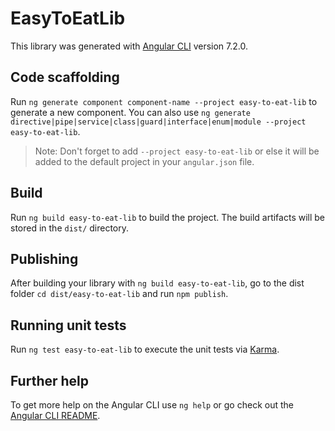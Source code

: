 # EasyToEatLib

This library was generated with [Angular CLI](https://github.com/angular/angular-cli) version 7.2.0.

## Code scaffolding

Run `ng generate component component-name --project easy-to-eat-lib` to generate a new component. You can also use `ng generate directive|pipe|service|class|guard|interface|enum|module --project easy-to-eat-lib`.
> Note: Don't forget to add `--project easy-to-eat-lib` or else it will be added to the default project in your `angular.json` file. 

## Build

Run `ng build easy-to-eat-lib` to build the project. The build artifacts will be stored in the `dist/` directory.

## Publishing

After building your library with `ng build easy-to-eat-lib`, go to the dist folder `cd dist/easy-to-eat-lib` and run `npm publish`.

## Running unit tests

Run `ng test easy-to-eat-lib` to execute the unit tests via [Karma](https://karma-runner.github.io).

## Further help

To get more help on the Angular CLI use `ng help` or go check out the [Angular CLI README](https://github.com/angular/angular-cli/blob/master/README.md).
